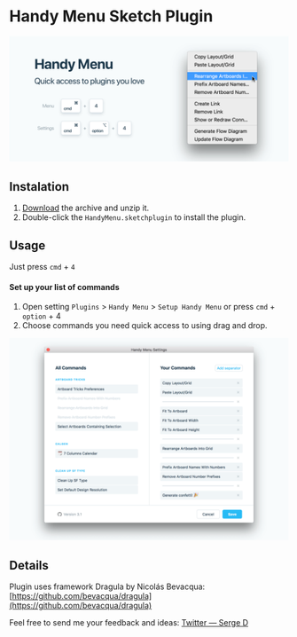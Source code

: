 # Handy Menu Sketch Plugin

![Cover](images/cover_image.png)

## Instalation

1. [Download](https://github.com/sergeishere/HandyMenu-SketchPlugin/archive/master.zip) the archive and unzip it.
2. Double-click the `HandyMenu.sketchplugin` to install the plugin.

## Usage

Just press `cmd` + `4`

#### Set up your list of commands

1. Open setting `Plugins` > `Handy Menu` > `Setup Handy Menu` or press `cmd` + `option` + 4
2. Choose commands you need quick access to using drag and drop.

![Settings](images/settings.png)

## Details

Plugin uses framework Dragula by Nicolás Bevacqua: [https://github.com/bevacqua/dragula](https://github.com/bevacqua/dragula)

Feel free to send me your feedback and ideas: [Twitter — Serge D](https://twitter.com/sergehere)
